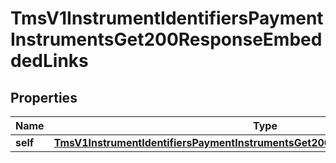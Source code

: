 
# TmsV1InstrumentIdentifiersPaymentInstrumentsGet200ResponseEmbeddedLinks

## Properties
Name | Type | Description | Notes
------------ | ------------- | ------------- | -------------
**self** | [**TmsV1InstrumentIdentifiersPaymentInstrumentsGet200ResponseEmbeddedLinksSelf**](TmsV1InstrumentIdentifiersPaymentInstrumentsGet200ResponseEmbeddedLinksSelf.md) |  |  [optional]



